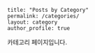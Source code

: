 ```
title: "Posts by Category"
permalink: /categories/
layout: category
author_profile: true
```

카테고리 페이지입니다. 